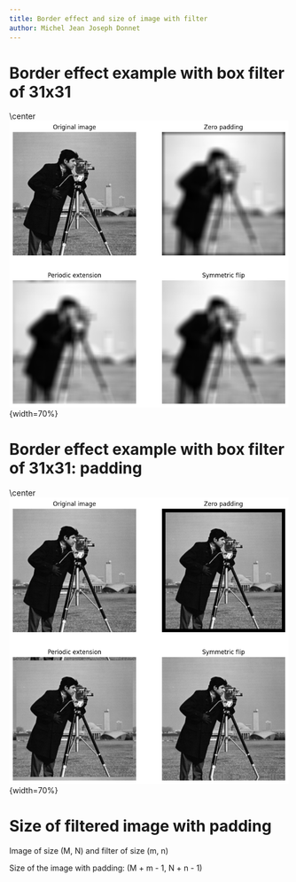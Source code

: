 ```yaml
---
title: Border effect and size of image with filter
author: Michel Jean Joseph Donnet
---
```



# Border effect example with box filter of 31x31

\center ![](./images/border_effect_1.png){width=70%}

# Border effect example with box filter of 31x31: padding

\center ![](./images/border_effect_2.png){width=70%}

# Size of filtered image with padding

Image of size (M, N) and filter of size (m, n)

Size of the image with padding: (M + m - 1, N + n - 1)
